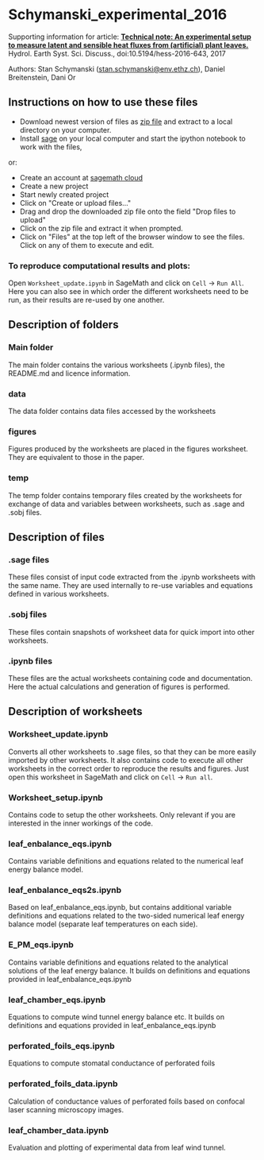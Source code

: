 # Schymanski_experimental_2016

Supporting information for article: 
[**Technical note: An experimental setup to measure latent and sensible heat fluxes from (artificial) plant leaves.**](http://www.hydrol-earth-syst-sci-discuss.net/hess-2016-643)
Hydrol. Earth Syst. Sci. Discuss., doi:10.5194/hess-2016-643, 2017

Authors: Stan Schymanski (stan.schymanski@env.ethz.ch), Daniel Breitenstein, Dani Or


## Instructions on how to use these files
- Download newest version of files as [zip file](https://github.com/schymans/Schymanski_experimental_2016/archive/master.zip) and extract to a local directory on your computer.
- Install [sage](http://www.sagemath.org) on your local computer and start the ipython notebook to work with the files, 

or:

- Create an account at [sagemath cloud](https://cloud.sagemath.com)
- Create a new project
- Start newly created project
- Click on "Create or upload files..."
- Drag and drop the downloaded zip file onto the field "Drop files to upload"
- Click on the zip file and extract it when prompted.
- Click on "Files" at the top left of the browser window to see the files. Click on any of them to execute and edit.

### To reproduce computational results and plots:
Open `Worksheet_update.ipynb` in SageMath and click on `Cell` -> `Run All`. Here you can also see in which order the different worksheets need to be run, as their results are re-used by one another.

## Description of folders
### Main folder
The main folder contains the various worksheets (.ipynb files), the README.md and licence information. 
### data
The data folder contains data files accessed by the worksheets
### figures
Figures produced by the worksheets are placed in the figures worksheet. They are equivalent to those in the paper.
### temp
The temp folder contains temporary files created by the worksheets for exchange of data and variables between worksheets, such as .sage and .sobj files.



## Description of files
### .sage files
These files consist of input code extracted from the .ipynb worksheets with the same name. They are used internally to re-use variables and equations defined in various worksheets.
### .sobj files
These files contain snapshots of worksheet data for quick import into other worksheets.
### .ipynb files
These files are the actual worksheets containing code and documentation. Here the actual calculations and generation of figures is performed. 

## Description of worksheets
### Worksheet_update.ipynb
Converts all other worksheets to .sage files, so that they can be more easily imported by other worksheets. It also contains code to execute all other worksheets in the correct order to reproduce the results and figures. Just open this worksheet in SageMath and click on `Cell` -> `Run all`.
### Worksheet_setup.ipynb
Contains code to setup the other worksheets. Only relevant if you are interested in the inner workings of the code.
### leaf_enbalance_eqs.ipynb
Contains variable definitions and equations related to the numerical leaf energy balance model.
### leaf_enbalance_eqs2s.ipynb
Based on leaf_enbalance_eqs.ipynb, but contains additional variable definitions and equations related to the two-sided numerical leaf energy balance model (separate leaf temperatures on each side).
### E_PM_eqs.ipynb
Contains variable definitions and equations related to the analytical solutions of the leaf energy balance. It builds on definitions and equations provided in leaf_enbalance_eqs.ipynb
### leaf_chamber_eqs.ipynb
Equations to compute wind tunnel energy balance etc. It builds on definitions and equations provided in leaf_enbalance_eqs.ipynb
### perforated_foils_eqs.ipynb
Equations to compute stomatal conductance of perforated foils
### perforated_foils_data.ipynb
Calculation of conductance values of perforated foils based on confocal laser scanning microscopy images.
### leaf_chamber_data.ipynb
Evaluation and plotting of experimental data from leaf wind tunnel. 
